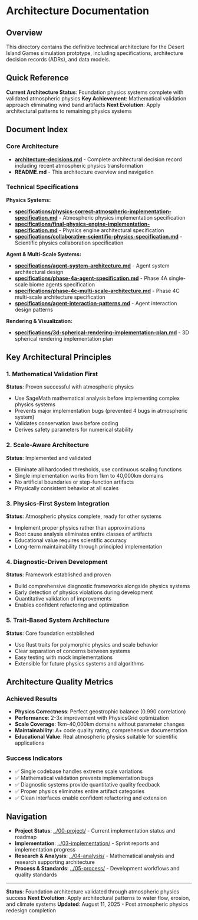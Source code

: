 # Architecture Documentation

<!-- ABOUTME: Technical specifications and architecture decision records -->
<!-- PURPOSE: Permanent technical decisions and specifications for maintainers and implementers -->

## Overview

This directory contains the definitive technical architecture for the Desert Island Games simulation prototype, including specifications, architecture decision records (ADRs), and data models.

## Quick Reference

**Current Architecture Status**: Foundation physics systems complete with validated atmospheric physics
**Key Achievement**: Mathematical validation approach eliminating wind band artifacts
**Next Evolution**: Apply architectural patterns to remaining physics systems

## Document Index

### Core Architecture

- **[architecture-decisions.md](architecture-decisions.md)** - Complete architectural decision record including recent atmospheric physics transformation
- **README.md** - This architecture overview and navigation

### Technical Specifications

**Physics Systems:**
- **[specifications/physics-correct-atmospheric-implementation-specification.md](specifications/physics-correct-atmospheric-implementation-specification.md)** - Atmospheric physics implementation specification
- **[specifications/final-physics-engine-implementation-specification.md](specifications/final-physics-engine-implementation-specification.md)** - Physics engine architectural specification
- **[specifications/collaborative-scientific-physics-specification.md](specifications/collaborative-scientific-physics-specification.md)** - Scientific physics collaboration specification

**Agent & Multi-Scale Systems:**
- **[specifications/agent-system-architecture.md](specifications/agent-system-architecture.md)** - Agent system architectural design
- **[specifications/phase-4a-agent-specification.md](specifications/phase-4a-agent-specification.md)** - Phase 4A single-scale biome agents specification
- **[specifications/phase-4c-multi-scale-architecture.md](specifications/phase-4c-multi-scale-architecture.md)** - Phase 4C multi-scale architecture specification
- **[specifications/agent-interaction-patterns.md](specifications/agent-interaction-patterns.md)** - Agent interaction design patterns

**Rendering & Visualization:**
- **[specifications/3d-spherical-rendering-implementation-plan.md](specifications/3d-spherical-rendering-implementation-plan.md)** - 3D spherical rendering implementation plan

## Key Architectural Principles

### 1. Mathematical Validation First
**Status**: Proven successful with atmospheric physics
- Use SageMath mathematical analysis before implementing complex physics systems
- Prevents major implementation bugs (prevented 4 bugs in atmospheric system)
- Validates conservation laws before coding
- Derives safety parameters for numerical stability

### 2. Scale-Aware Architecture
**Status**: Implemented and validated
- Eliminate all hardcoded thresholds, use continuous scaling functions
- Single implementation works from 1km to 40,000km domains
- No artificial boundaries or step-function artifacts
- Physically consistent behavior at all scales

### 3. Physics-First System Integration
**Status**: Atmospheric physics complete, ready for other systems
- Implement proper physics rather than approximations
- Root cause analysis eliminates entire classes of artifacts
- Educational value requires scientific accuracy
- Long-term maintainability through principled implementation

### 4. Diagnostic-Driven Development
**Status**: Framework established and proven
- Build comprehensive diagnostic frameworks alongside physics systems
- Early detection of physics violations during development
- Quantitative validation of improvements
- Enables confident refactoring and optimization

### 5. Trait-Based System Architecture
**Status**: Core foundation established
- Use Rust traits for polymorphic physics and scale behavior
- Clear separation of concerns between systems
- Easy testing with mock implementations
- Extensible for future physics systems and algorithms

## Architecture Quality Metrics

### Achieved Results
- **Physics Correctness**: Perfect geostrophic balance (0.990 correlation)
- **Performance**: 2-3x improvement with PhysicsGrid optimization
- **Scale Coverage**: 1km-40,000km domains without parameter changes
- **Maintainability**: A+ code quality rating, comprehensive documentation
- **Educational Value**: Real atmospheric physics suitable for scientific applications

### Success Indicators
- ✅ Single codebase handles extreme scale variations
- ✅ Mathematical validation prevents implementation bugs
- ✅ Diagnostic systems provide quantitative quality feedback
- ✅ Proper physics eliminates entire artifact categories
- ✅ Clean interfaces enable confident refactoring and extension

## Navigation

- **Project Status**: [../00-project/](../00-project/) - Current implementation status and roadmap
- **Implementation**: [../03-implementation/](../03-implementation/) - Sprint reports and implementation progress
- **Research & Analysis**: [../04-analysis/](../04-analysis/) - Mathematical analysis and research supporting architecture
- **Process & Standards**: [../05-process/](../05-process/) - Development workflows and quality standards

---

**Status**: Foundation architecture validated through atmospheric physics success
**Next Evolution**: Apply architectural patterns to water flow, erosion, and climate systems
**Updated**: August 11, 2025 - Post atmospheric physics redesign completion